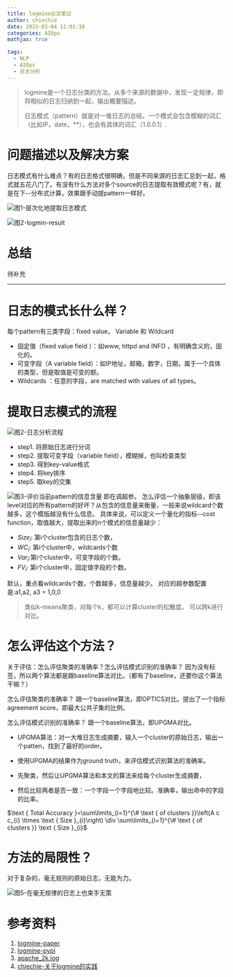 ```yaml
---
title: logmine论文笔记
author: chiechie
date: 2021-03-04 11:01:18
categories: AIOps
mathjax: true

tags:
  - NLP
  - AIOps
  - 日志分析
---
```


>  logmine是一个日志分类的方法。从多个来源的数据中，发现一定规律，即将相似的日志归纳到一起，输出概要描述。
>  
> 日志模式（pattern）就是对一堆日志的总结。一个模式会包含模糊的词汇（比如IP，date，**），也会有具体的词汇（1.0.0.1）.

# 问题描述以及解决方案
日志模式有什么难点？有的日志格式很明确，但是不同来源的日志汇总到一起，格式就五花八门了。有没有什么方法对多个source的日志提取有效模式呢？有，就是在下--分布式计算，效果跟手动提pattern一样好。

![图1-层次化地提取日志模式](logmine_image-20210225214320632.png)

![图2-logmin-result](logmin-result.png)

# 总结

待补充

-----

# 日志的模式长什么样？

每个pattern有三类字段：fixed value， Variable 和 Wildcard

- 固定值（fixed value field ）：如www, httpd and INFO ，有明确含义的，固化的。
- 可变字段（A variable field）：如IP地址，邮箱，数字，日期，属于一个具体的类型，但是取值是可变的额。
- Wildcards ：任意的字段，are matched with values of all types。

# 提取日志模式的流程

![图2-日志分析流程](image-20210226000021042.png)

- step1. 将原始日志进行分词
- step2. 提取可变字段（variable field），模糊掉，也叫检查类型
- step3. 得到key-value格式
- step4. 将key排序
- step5. 取key的交集

![图3-评价当前pattern的信息含量](cost_function.png)
即在调超参。
怎么评估一个抽象层级，即该level对应的所有pattern的好坏？从包含的信息量来衡量，一般来说wildcard个数越多，这个模版越没有什么信息。
具体来说，可以定义一个量化的指标--cost function，取值越大，提取出来的n个模式的信息量越少：

- ${Size}_i$: 第i个cluster包含的日志个数，
- ${WC}_i$: 第i个cluster中，wildcards个数
- ${Var}_i$:第i个cluster中，可变字段的个数。
- ${FV}_i$: 第i个cluster中，固定值字段的个数。

默认，重点看wildcards个数，个数越多，信息量越少。
对应的超参数配置是:a1,a2, a3 = 1,0,0

> 类似k-means聚类，对每个k，都可以计算cluster的松散度。 可以跨k进行对比。

# 怎么评估这个方法？
关于评估：怎么评估聚类的准确率？怎么评估模式识别的准确率？
因为没有标签，所以两个算法都是跟baseline算法对比。（都有了baseline，还要你这个算法干嘛？）

怎么评估聚类的准确率？ 跟一个baseline算法，即OPTICS对比。提出了一个指标agreement score，即最大公共子集的比例。

怎么评估模式识别的准确率？ 跟一个baseline算法，即UPGMA对比。

- UPGMA算法：对一大堆日志生成摘要，输入一个cluster的原始日志，输出一个patten，找到了最好的order。
  
- 使用UPGMA的结果作为ground truth，来评估模式识别算法的准确率。
  
- 先聚类，然后让UPGMA算法和本文的算法来给每个cluster生成摘要，
  
- 然后比较两者是否一致：一个字段一个字段地比较。准确率，输出命中的字段的比率。

$\text { Total Accuracy }=\sum\limits_{i=1}^{\# \text { of clusters }}\left(A c c_{i} \times \text { Size }_{i}\right) \div \sum\limits_{i=1}^{\# \text { of clusters }} \text { Size }_{i}$


# 方法的局限性？
对于复杂的，毫无规则的原始日志，无能为力。

![图5-在毫无规律的日志上也束手无策](badcase.png)


# 参考资料
1. [logmine-paper](https://www.cs.unm.edu/~mueen/Papers/LogMine.pdf)
2. [logmine-pypi](https://pypi.org/project/logmine/)
3. [apache_2k.log](https://github.com/logpai/logparser/blob/master/logs/Apache/Apache_2k.log)
4. [chiechie-关于logmine的实践](https://github.com/chiechie/LogRobot)